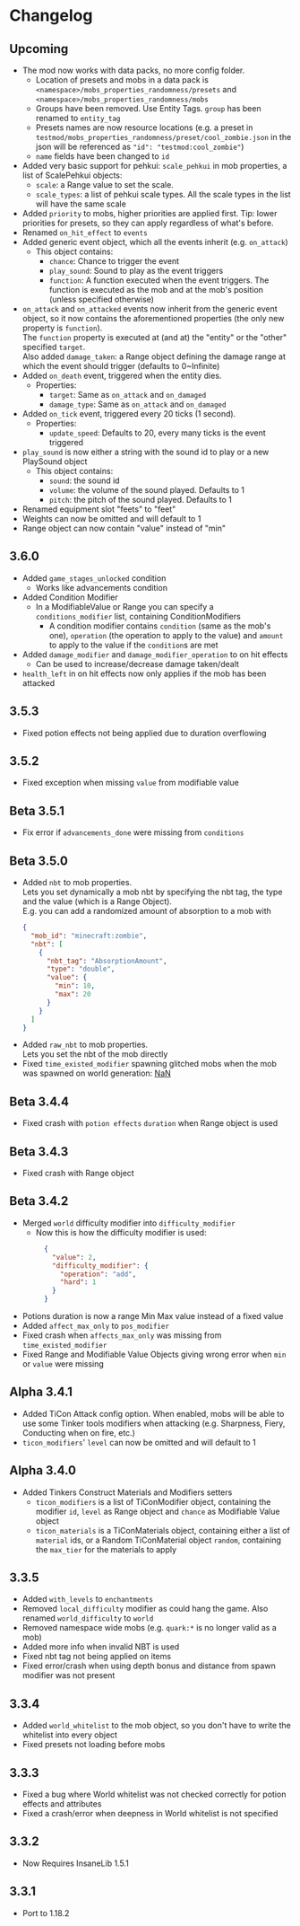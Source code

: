 # Changelog

## Upcoming
* The mod now works with data packs, no more config folder.
  * Location of presets and mobs in a data pack is `<namespace>/mobs_properties_randomness/presets` and `<namespace>/mobs_properties_randomness/mobs`
  * Groups have been removed. Use Entity Tags. `group` has been renamed to `entity_tag`
  * Presets names are now resource locations (e.g. a preset in `testmod/mobs_properties_randomness/preset/cool_zombie.json` in the json will be referenced as `"id": "testmod:cool_zombie"`)
  * `name` fields have been changed to `id`
* Added very basic support for pehkui: `scale_pehkui` in mob properties, a list of ScalePehkui objects:
  * `scale`: a Range value to set the scale.
  * `scale_types`: a list of pehkui scale types. All the scale types in the list will have the same scale
* Added `priority` to mobs, higher priorities are applied first. Tip: lower priorities for presets, so they can apply regardless of what's before.
* Renamed `on_hit_effect` to `events`
* Added generic event object, which all the events inherit (e.g. `on_attack`)
  * This object contains: 
    * `chance`: Chance to trigger the event
    * `play_sound`: Sound to play as the event triggers
    * `function`: A function executed when the event triggers. The function is executed as the mob and at the mob's position (unless specified otherwise)
* `on_attack` and `on_attacked` events now inherit from the generic event object, so it now contains the aforementioned properties (the only new property is `function`).  
  The `function` property is executed at (and at) the "entity" or the "other" specified `target`.  
  Also added `damage_taken`: a Range object defining the damage range at which the event should trigger (defaults to 0~Infinite)
* Added `on_death` event, triggered when the entity dies. 
  * Properties:
    * `target`: Same as `on_attack` and `on_damaged`
    * `damage_type`: Same as `on_attack` and `on_damaged`
* Added `on_tick` event, triggered every 20 ticks (1 second).
  * Properties:
    * `update_speed`: Defaults to 20, every many ticks is the event triggered
* `play_sound` is now either a string with the sound id to play or a new PlaySound object
  * This object contains:
    * `sound`: the sound id
    * `volume`: the volume of the sound played. Defaults to 1
    * `pitch`: the pitch of the sound played. Defaults to 1
* Renamed equipment slot "feets" to "feet"
* Weights can now be omitted and will default to 1
* Range object can now contain "value" instead of "min"

## 3.6.0
* Added `game_stages_unlocked` condition
  * Works like advancements condition
* Added Condition Modifier
  * In a ModifiableValue or Range you can specify a `conditions_modifier` list, containing ConditionModifiers
    * A condition modifier contains `condition` (same as the mob's one), `operation` (the operation to apply to the value) and `amount` to apply to the value if the `condition`s are met
* Added `damage_modifier` and `damage_modifier_operation` to on hit effects
  * Can be used to increase/decrease damage taken/dealt
* `health_left` in on hit effects now only applies if the mob has been attacked

## 3.5.3
* Fixed potion effects not being applied due to duration overflowing

## 3.5.2
* Fixed exception when missing `value` from modifiable value

## Beta 3.5.1
* Fix error if `advancements_done` were missing from `conditions`

## Beta 3.5.0
* Added `nbt` to mob properties.  
  Lets you set dynamically a mob nbt by specifying the nbt tag, the type and the value (which is a Range Object).  
  E.g. you can add a randomized amount of absorption to a mob with
    ```json
    {
      "mob_id": "minecraft:zombie",
      "nbt": [
        {
          "nbt_tag": "AbsorptionAmount",
          "type": "double",
          "value": {
            "min": 10,
            "max": 20
          }
        }
      ]
    }
    ```
* Added `raw_nbt` to mob properties.  
  Lets you set the nbt of the mob directly
* Fixed `time_existed_modifier` spawning glitched mobs when the mob was spawned on world generation: [NaN](https://youtu.be/Z3utiqgtFGo) 

## Beta 3.4.4
* Fixed crash with `potion effects` `duration` when Range object is used

## Beta 3.4.3
* Fixed crash with Range object

## Beta 3.4.2
* Merged `world` difficulty modifier into `difficulty_modifier`
  * Now this is how the difficulty modifier is used:  
    ```json
      {
        "value": 2,
        "difficulty_modifier": {
          "operation": "add",
          "hard": 1
        }   
      }
    ```
* Potions duration is now a range Min Max value instead of a fixed value
* Added `affect_max_only` to `pos_modifier`
* Fixed crash when `affects_max_only` was missing from `time_existed_modifier`
* Fixed Range and Modifiable Value Objects giving wrong error when `min` or `value` were missing

## Alpha 3.4.1
* Added TiCon Attack config option. When enabled, mobs will be able to use some Tinker tools modifiers when attacking (e.g. Sharpness, Fiery, Conducting when on fire, etc.)
* `ticon_modifiers`' `level` can now be omitted and will default to 1

## Alpha 3.4.0
* Added Tinkers Construct Materials and Modifiers setters
    * `ticon_modifiers` is a list of TiConModifier object, containing the modifier `id`, `level` as Range object and `chance` as Modifiable Value object
    * `ticon_materials` is a TiConMaterials object, containing either a list of `material` ids, or a Random TiConMaterial object `random`, containing the `max_tier` for the materials to apply 

## 3.3.5
* Added `with_levels` to `enchantments`
* Removed `local_difficulty` modifier as could hang the game. Also renamed `world_difficulty` to `world`
* Removed namespace wide mobs (e.g. `quark:*` is no longer valid as a mob)
* Added more info when invalid NBT is used
* Fixed nbt tag not being applied on items
* Fixed error/crash when using depth bonus and distance from spawn modifier was not present

## 3.3.4
* Added `world_whitelist` to the mob object, so you don't have to write the whitelist into every object
* Fixed presets not loading before mobs

## 3.3.3
* Fixed a bug where World whitelist was not checked correctly for potion effects and attributes
* Fixed a crash/error when deepness in World whitelist is not specified

## 3.3.2
* Now Requires InsaneLib 1.5.1

## 3.3.1
* Port to 1.18.2